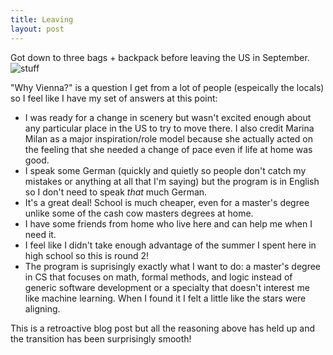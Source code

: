 ```yaml
---
title: Leaving
layout: post
---
```

Got down to three bags + backpack before leaving the US in September.
![stuff]({{site.baseurl}}/assets/images/stuff.jpg)

"Why Vienna?" is a question I get from a lot of people (espeically the locals) so I feel like I have my set of answers at this point:
* I was ready for a change in scenery but wasn't excited enough about any particular place in the US to try to move there. I also credit Marina Milan as a major inspiration/role model because she actually acted on the feeling that she needed a change of pace even if life at home was good.
* I speak some German (quickly and quietly so people don't catch my mistakes or anything at all that I'm saying) but the program is in English so I don't need to speak *that* much German.
* It's a great deal! School is much cheaper, even for a master's degree unlike some of the cash cow masters degrees at home.
* I have some friends from home who live here and can help me when I need it.
* I feel like I didn't take enough advantage of the summer I spent here in high school so this is round 2!
* The program is suprisingly exactly what I want to do: a master's degree in CS that focuses on math, formal methods, and logic instead of generic software development or a specialty that doesn't interest me like machine learning. When I found it I felt a little like the stars were aligning.

This is a retroactive blog post but all the reasoning above has held up and the transition has been surprisingly smooth!
